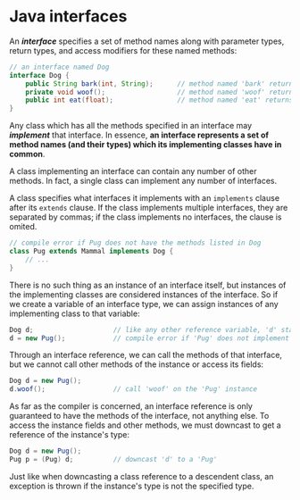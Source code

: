 # Java interfaces

An ***interface*** specifies a set of method names along with parameter types, return types, and access modifiers for these named methods:

```java
// an interface named Dog
interface Dog {
    public String bark(int, String);      // method named 'bark' returns a String and takes an int and a String
    private void woof();                  // method named 'woof' returns nothing and takes nothing
    public int eat(float);                // method named 'eat' returns an int and takes a float
}
```

Any class which has all the methods specified in an interface may ***implement*** that interface. In essence, **an interface represents a set of method names (and their types) which its implementing classes have in common**.

A class implementing an interface can contain any number of other methods. In fact, a single class can implement any number of interfaces.

A class specifies what interfaces it implements with an `implements` clause after its `extends` clause. If the class implements multiple interfaces, they are separated by commas; if the class implements no interfaces, the clause is omited.

```java
// compile error if Pug does not have the methods listed in Dog
class Pug extends Mammal implements Dog {
    // ... 
}
```

There is no such thing as an instance of an interface itself, but instances of the implementing classes are considered instances of the interface. So if we create a variable of an interface type, we can assign instances of any implementing class to that variable:

```java
Dog d;                    // like any other reference variable, 'd' starts out null
d = new Pug();            // compile error if 'Pug' does not implement 'Dog'
```

Through an interface reference, we can call the methods of that interface, but we cannot call other methods of the instance or access its fields:

```java
Dog d = new Pug();
d.woof();                 // call 'woof' on the 'Pug' instance
```

As far as the compiler is concerned, an interface reference is only guaranteed to have the methods of the interface, not anything else. To access the instance fields and other methods, we must downcast to get a reference of the instance's type:

```java
Dog d = new Pug();
Pug p = (Pug) d;          // downcast 'd' to a 'Pug' 
```

Just like when downcasting a class reference to a descendent class, an exception is thrown if the instance's type is not the specified type.